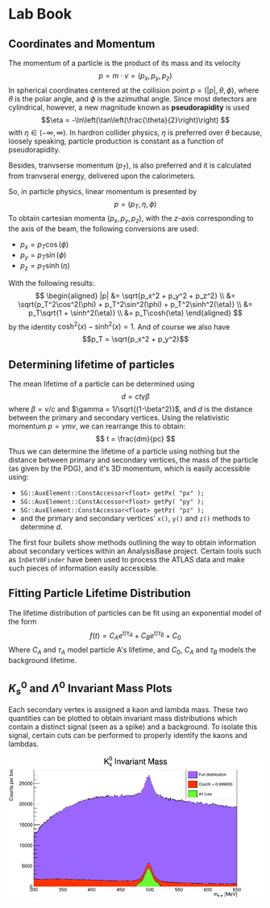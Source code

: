 # Lab Book

## Coordinates and Momentum 
The momentum of a particle is the product of its mass and its velocity
$$ p = m\cdot v = (p_x, p_y, p_z)$$
In spherical coordinates centered at the collision point
$p =(|p|, \theta, \phi)$, where $\theta$ is the polar angle, and $\phi$
is the azimuthal angle. Since most detectors are cylindrical, however, 
a new magnitude known as **pseudorapidity** is used
$$\eta = -\ln\left(\tan\left(\frac{\theta}{2}\right)\right) $$
with $\eta \in (-\infty, \infty)$. In hardron collider physics, $\eta$ is 
preferred over $\theta$ because, loosely speaking, particle production 
is constant as a function of pseudorapidity.

Besides, tranvserse momentum ($p_T$), is also preferred and it is 
calculated from tranvseral energy, delivered upon the calorimeters.

So, in particle physics, linear momentum is presented by 
$$p = (p_T, \eta, \phi)$$
To obtain cartesian momenta $(p_x, p_y, p_z)$, with the $z$-axis 
corresponding to the axis of the beam, the following conversions are used:
 - $p_x = p_T\cos(\phi)$
 - $p_y = p_T\sin(\phi)$
 - $p_z = p_T\sinh(\eta)$

With the following results:
$$
\begin{aligned}
 |p| &= \sqrt{p_x^2 + p_y^2 + p_z^2} \\
     &= \sqrt{p_T^2\cos^2(\phi) + p_T^2\sin^2(\phi) + p_T^2\sinh^2(\eta)} \\
     &= p_T\sqrt{1 + \sinh^2(\eta)} \\
     &= p_T\cosh(\eta)
\end{aligned}
$$
by the identity $\cosh^2(x) - \sinh^2(x) = 1$. And of course we also have
$$p_T = \sqrt{p_x^2 + p_y^2}$$

## Determining lifetime of particles
The mean lifetime of a particle can be determined using
$$ d = ct\gamma\beta$$
where $\beta = v/c$ and $\gamma = 1/\sqrt{(1-\beta^2)}$, and $d$ is the distance
between the primary and secondary vertices. Using the relativistic
momentum $p = \gamma m v$, we can rearrange this to obtain:
$$ t = \frac{dm}{pc} $$
Thus we can determine the lifetime of a particle using nothing but the distance
between primary and secondary vertices, the mass of the particle (as given by
the PDG), and it's 3D momentum, which is easily accessible using: 
  - `SG::AuxElement::ConstAccessor<float> getPx( "px" );`
  - `SG::AuxElement::ConstAccessor<float> getPy( "py" );`
  - `SG::AuxElement::ConstAccessor<float> getPz( "pz" );`
  - and the primary and secondary vertices' `x()`, `y()` and `z()` methods to 
  determine $d$.

The first  four bullets show methods outlining the way to obtain information 
about secondary vertices within an AnalysisBase project. Certain tools 
such as `InDetV0Finder` have been used to process the ATLAS data and make 
such pieces of information easily accessible.

## Fitting Particle Lifetime Distribution
The lifetime distribution of particles can be fit using an exponential 
model of the form
$$f(t) = C_Ae^{t/\tau_A} + C_Be^{t/\tau_B} + C_0$$
Where $C_A$ and $\tau_A$ model particle A's lifetime, and $C_0$, $C_A$ and 
$\tau_B$ models the background lifetime.

## $K^0_s$ and $\Lambda^0$ Invariant Mass Plots
Each secondary vertex is assigned a kaon and lambda mass. These
two quantities can be plotted to obtain invariant mass distributions
which contain a distinct signal (seen as a spike) and a background. 
To isolate this signal, certain cuts can be performed to properly 
identify the kaons and lambdas.

<!--TODO: Use correct image -->
![Kaon invariant mass histogram](../Histograms/20240618/KMass_Before_and_After_Cuts.png)
